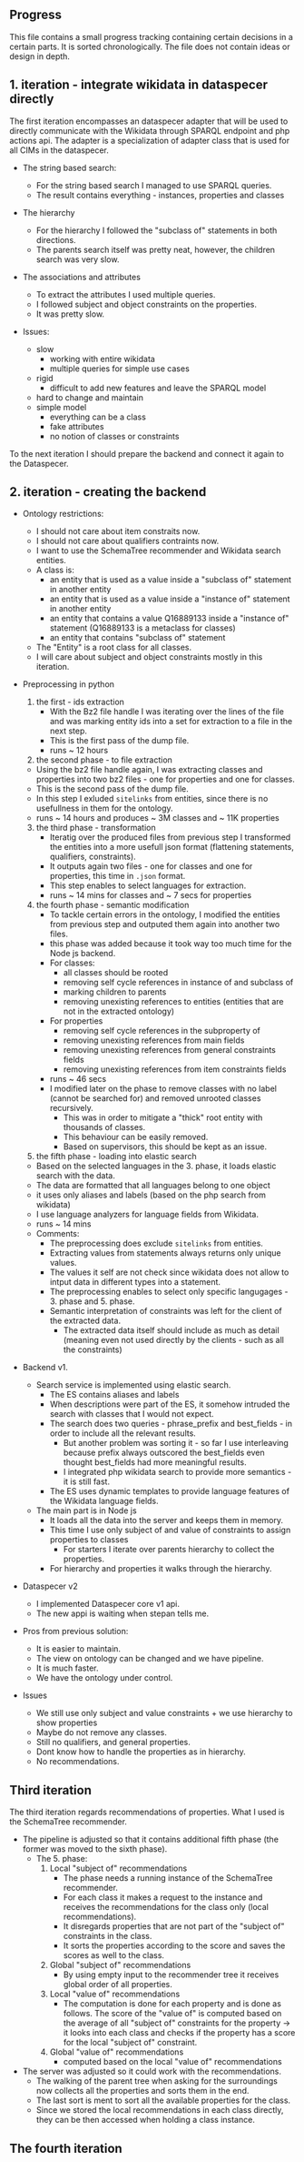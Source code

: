 ## Progress

This file contains a small progress tracking containing certain decisions in a certain parts.
It is sorted chronologically.
The file does not contain ideas or design in depth.

## 1. iteration - integrate wikidata in dataspecer directly 

The first iteration encompasses an dataspecer adapter that will be used to directly communicate with the Wikidata through SPARQL endpoint and php actions api.
The adapter is a specialization of adapter class that is used for all CIMs in the dataspecer.

- The string based search:
  - For the string based search I managed to use SPARQL queries. 
  - The result contains everything - instances, properties and classes
- The hierarchy
  - For the hierarchy I followed the "subclass of" statements in both directions.
  - The parents search itself was pretty neat, however, the children search was very slow.
- The associations and attributes
  - To extract the attributes I used multiple queries.
  - I followed subject and object constraints on the properties.
  - It was pretty slow.

- Issues:
  - slow
    - working with entire wikidata
    - multiple queries for simple use cases
  - rigid
    - difficult to add new features and leave the SPARQL model
  - hard to change and maintain
  - simple model
    - everything can be a class
    - fake attributes
    - no notion of classes or constraints

To the next iteration I should prepare the backend and connect it again to the Dataspecer.

## 2. iteration - creating the backend 

- Ontology restrictions:
  - I should not care about item constraits now.
  - I should not care about qualifiers contraints now.
  - I want to use the SchemaTree recommender and Wikidata search entities.
  - A class is:
    - an entity that is used as a value inside a "subclass of" statement in another entity
    - an entity that is used as a value inside a "instance of" statement in another entity
    - an entity that contains a value Q16889133 inside a "instance of" statement (Q16889133 is a metaclass for classes)
    - an entity that contains "subclass of" statement
  - The "Entity" is a root class for all classes.
  - I will care about subject and object constraints mostly in this iteration.
- Preprocessing in python
  1. the first - ids extraction
     - With the Bz2 file handle I was iterating over the lines of the file and was marking entity ids into a set for extraction to a file in the next step.
     - This is the first pass of the dump file.
     - runs ~ 12 hours
  2. the second phase - to file extraction 
    - Using the bz2 file handle again, I was extracting classes and properties into two bz2 files - one for properties and one for classes.
    - This is the second pass of the dump file.
    - In this step I exluded `sitelinks` from entities, since there is no usefullness in them for the ontology.
    - runs ~ 14 hours and produces ~ 3M classes and ~ 11K properties
  3. the third phase - transformation    
     - Iteratig over the produced files from previous step I transformed the entities into a more usefull json format (flattening statements, qualifiers, constraints).
     - It outputs again two files - one for classes and one for properties, this time in `.json` format.
     - This step enables to select languages for extraction.
     - runs ~ 14 mins for classes and ~ 7 secs for properties
  4. the fourth phase - semantic modification
     - To tackle certain errors in the ontology, I modified the entities from previous step and outputed them again into another two files.
     - this phase was added because it took way too much time for the Node js backend.
     - For classes:
       - all classes should be rooted
       - removing self cycle references in instance of and subclass of
       - marking children to parents
       - removing unexisting references to entities (entities that are not in the extracted ontology)
     - For properties
       - removing self cycle references in the subproperty of
       - removing unexisting references from main fields
       - removing unexisting references from general constraints fields
       - removing unexisting references from item constraints fields
      - runs ~ 46 secs
      - I modified later on the phase to remove classes with no label (cannot be searched for) and removed unrooted classes recursively.
        - This was in order to mitigate a "thick" root entity with thousands of classes.
        - This behaviour can be easily removed.
        - Based on supervisors, this should be kept as an issue.
  5. the fifth phase - loading into elastic search
    - Based on the selected languages in the 3. phase, it loads elastic search with the data.
    - The data are formatted that all languages belong to one object  
    - it uses only aliases and labels (based on the php search from wikidata)
    - I use language analyzers for language fields from Wikidata.
    - runs ~ 14 mins
  - Comments:
    - The preprocessing does exclude `sitelinks` from entities.
    - Extracting values from statements always returns only unique values.
    - The values it self are not check since wikidata does not allow to intput data in different types into a statement. 
    - The preprocessing enables to select only specific langugages - 3. phase and 5. phase.
    - Semantic interpretation of constraints was left for the client of the extracted data.
      - The extracted data itself should include as much as detail (meaning even not used directly by the clients - such as all the constraints)
- Backend v1.
  - Search service is implemented using elastic search.
      - The ES contains aliases and labels
      - When descriptions were part of the ES, it somehow intruded the search with classes that I would not expect.
      - The search does two queries - phrase_prefix and best_fields - in order to include all the relevant results.
        - But another problem was sorting it - so far I use interleaving because prefix always outscored the best_fields even thought best_fields had more meaningful results.
        - I integrated php wikidata search to provide more semantics - it is still fast.
      - The ES uses dynamic templates to provide language features of the Wikidata language fields.
  - The main part is in Node js
    - It loads all the data into the server and keeps them in memory.
    - This time I use only subject of and value of constraints to assign properties to classes
      - For starters I iterate over parents hierarchy to collect the properties.
    - For hierarchy and properties it walks through the hierarchy.
- Dataspecer v2
  - I implemented Dataspecer core v1 api.
  - The new appi is waiting when stepan tells me.

- Pros from previous solution:
  - It is easier to maintain.
  - The view on ontology can be changed and we have pipeline.
  - It is much faster.
  - We have the ontology under control.

- Issues
  - We still use only subject and value constraints + we use hierarchy to show properties
  - Maybe do not remove any classes.
  - Still no qualifiers, and general properties.
  - Dont know how to handle the properties as in hierarchy.
  - No recommendations.

## Third iteration

The third iteration regards recommendations of properties.
What I used is the SchemaTree recommender.

- The pipeline is adjusted so that it contains additional fifth phase (the former was moved to the sixth phase).
  - The 5. phase:
    1. Local "subject of" recommendations
       - The phase needs a running instance of the SchemaTree recommender.  
       - For each class it makes a request to the instance and receives the recommendations for the class only (local recommendations).
       - It disregards properties that are not part of the "subject of" constraints in the class.
       - It sorts the properties according to the score and saves the scores as well to the class.
    2. Global "subject of" recommendations
       - By using empty input to the recommender tree it receives global order of all properties.
    3. Local "value of" recommendations
       - The computation is done for each property and is done as follows. The score of the "value of" is computed based on the average of all "subject of" constraints for the property -> it looks into each class and checks if the property has a score for the local "subject of" constraint.
    4. Global "value of" recommendations
       - computed based on the local "value of" recommendations
- The server was adjusted so it could work with the recommendations.
  - The walking of the parent tree when asking for the surroundings now collects all the properties and sorts them in the end.
  - The last sort is ment to sort all the available properties for the class.
  - Since we stored the local recommendations in each class directly, they can be then accessed when holding a class instance.

## The fourth iteration
